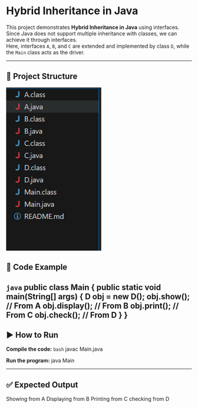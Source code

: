 # Hybrid Inheritance in Java

This project demonstrates **Hybrid Inheritance in Java** using interfaces.  
Since Java does not support multiple inheritance with classes, we can achieve it through interfaces.  
Here, interfaces `A`, `B`, and `C` are extended and implemented by class `D`, while the `Main` class acts as the driver.

---

## 📂 Project Structure

![alt text](image.png)

## 📝 Code Example
```java```
public class Main {
    public static void main(String[] args) {
        D obj = new D();
        obj.show();     // From A
        obj.display();  // From B
        obj.print();    // From C
        obj.check();    // From D
    }
}
---
## ▶️ How to Run

**Compile the code:**
```bash```
javac Main.java


**Run the program:**
java Main

---
## ✅ Expected Output
Showing from A
Displaying from B
Printing from C
checking from D

